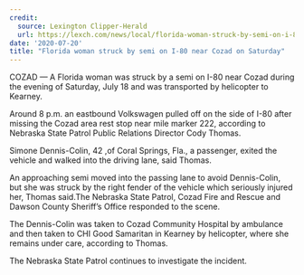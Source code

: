 ```yaml
---
credit:
  source: Lexington Clipper-Herald
  url: https://lexch.com/news/local/florida-woman-struck-by-semi-on-i-80-near-cozad-on-saturday/article_61b1c7f4-caa6-11ea-b973-77e37783d0a4.html
date: '2020-07-20'
title: "Florida woman struck by semi on I-80 near Cozad on Saturday"
---
```

COZAD — A Florida woman was struck by a semi on I-80 near Cozad during the evening of Saturday, July 18 and was transported by helicopter to Kearney.

Around 8 p.m. an eastbound Volkswagen pulled off on the side of I-80 after missing the Cozad area rest stop near mile marker 222, according to Nebraska State Patrol Public Relations Director Cody Thomas.

Simone Dennis-Colin, 42 ,of Coral Springs, Fla., a passenger, exited the vehicle and walked into the driving lane, said Thomas.

An approaching semi moved into the passing lane to avoid Dennis-Colin, but she was struck by the right fender of the vehicle which seriously injured her, Thomas said.The Nebraska State Patrol, Cozad Fire and Rescue and Dawson County Sheriff’s Office responded to the scene.

The Dennis-Colin was taken to Cozad Community Hospital by ambulance and then taken to CHI Good Samaritan in Kearney by helicopter, where she remains under care, according to Thomas.

The Nebraska State Patrol continues to investigate the incident.
